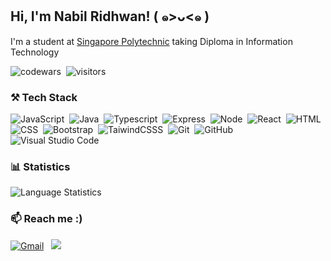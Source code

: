 <h2> Hi, I'm Nabil Ridhwan! ( ๑>ᴗ<๑ )</h2>
    
I'm a student at [Singapore Polytechnic](https://www.sp.edu.sg/) taking Diploma in Information Technology
    
![codewars](https://www.codewars.com/users/nabilridhwan/badges/small)&nbsp;
![visitors](https://visitor-badge.laobi.icu/badge?page_id=nabilridhwan.nabilridhwan)&nbsp;

### ⚒️ Tech Stack
![JavaScript](https://img.shields.io/badge/-JavaScript-05122A?style=flat&logo=javascript)&nbsp;
![Java](https://img.shields.io/badge/-Java-05122A?style=flat&logo=Java&logoColor=FFA518)&nbsp;
![Typescript](https://img.shields.io/badge/-Typescript-05122A?style=flat&logo=typescript)&nbsp;
![Express](https://img.shields.io/badge/-Express.js-05122A?style=flat&logo=express)&nbsp;
![Node](https://img.shields.io/badge/-Node-05122A?style=flat&logo=node.js)&nbsp;
![React](https://img.shields.io/badge/-React%20and%20React%20Native-05122A?style=flat&logo=react&logoColor=007ACC)&nbsp;
![HTML](https://img.shields.io/badge/-HTML-05122A?style=flat&logo=HTML5)&nbsp;
![CSS](https://img.shields.io/badge/-CSS-05122A?style=flat&logo=CSS3&logoColor=1572B6)&nbsp;
![Bootstrap](https://img.shields.io/badge/-Bootstrap-05122A?style=flat&logo=bootstrap&logoColor=563D7C)&nbsp;
![TaiwindCSSS](https://img.shields.io/badge/-Tailwind-05122A?style=flat&logo=tailwindcss)&nbsp;
![Git](https://img.shields.io/badge/-Git-05122A?style=flat&logo=git)&nbsp;
![GitHub](https://img.shields.io/badge/-GitHub-05122A?style=flat&logo=github)&nbsp;
![Visual Studio Code](https://img.shields.io/badge/-Visual%20Studio%20Code-05122A?style=flat&logo=visual-studio-code&logoColor=007ACC)&nbsp;

    
### 📊 Statistics
<img src="https://github-readme-stats.vercel.app/api/top-langs/?username=nabilridhwan&theme=codeSTACKr&layout=compact&hide=css,html,scss" alt="Language Statistics"/>

### 📫 Reach me :)

<a href="mailto:nabridhwan@gmail.com"><img alt="Gmail" src="https://img.shields.io/badge/Gmail-D14836?style=flat&logo=gmail&logoColor=white" /></a> &nbsp;
<a href="https://instagram.com/nabilridhwn"><img src="https://img.shields.io/badge/-@nabilridhwn-E4405F?style=flat&logo=Instagram&logoColor=white"/></a> &nbsp;
